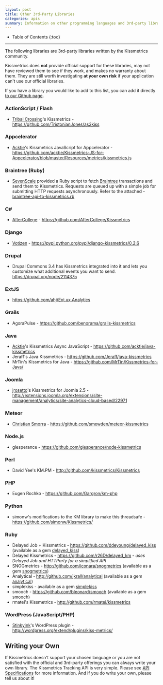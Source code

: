 ```yaml
---
layout: post
title: Other 3rd-Party Libraries
categories: apis
summary: Information on other programming languages and 3rd-party libraries.
---
```

* Table of Contents
{:toc}
* * *

The following libraries are 3rd-party libraries written by the Kissmetrics community.

<div class="alert alert-danger">
Kissmetrics does <strong>not</strong> provide official support for these libraries, may not have reviewed them to see if they work, and makes no warranty about them. They are still worth investigating <strong>at your own risk</strong> if your application can't use our official libraries.
</div>

If you have a library you would like to add to this list, you can add it directly [to our Github page][other-github].

### ActionScript / Flash

* [Tribal Crossing](http://www.tribalcrossing.com/)'s Kissmetrics - <https://github.com/TristonianJones/as3kiss>

### Appcelerator

* [Acktie](http://www.acktie.com)'s Kissmetrics JavaScript for Appcelerator - <https://github.com/acktie/Kissmetrics-JS-for-Appcelerator/blob/master/Resources/metrics/kissmetrics.js>

### Braintree (Ruby)

* [SevenScale](http://sevenscale.com/) provided a Ruby script to fetch [Braintree](https://www.braintreepayments.com/) transactions and send them to Kissmetrics. Requests are queued up with a simple job for submitting HTTP requests asynchronously. Refer to the attached - [braintree-api-to-kissmetrics.rb][braintree-script]

### C&#35;

* [AfterCollege](http://www.aftercollege.com) - <https://github.com/AfterCollege/Kissmetrics>

### Django

* [Votizen](http://www.votizen.com) - <https://pypi.python.org/pypi/django-kissmetrics/0.2.6>

### Drupal

* Drupal Commons 3.4 has Kissmetrics integrated into it and lets you customize what additional events you want to send. <https://drupal.org/node/2114375>

### ExtJS

* <https://github.com/ahj/Ext.ux.Analytics>

### Grails

* AgoraPulse - <https://github.com/benorama/grails-kissmetrics>

### Java

* [Acktie](http://www.acktie.com)'s Kissmetrics Async JavaScript - <https://github.com/acktie/java-kissmetrics>
* Jeraff's Java Kissmetrics - <https://github.com/Jeraff/java-kissmetrics>
* MrTin's Kissmetrics for Java - <https://github.com/MrTin/Kissmetrics-for-Java/>

### Joomla

* [jrosetto](http://jrossetto.com.br)'s Kissmetrics for Joomla 2.5 - <http://extensions.joomla.org/extensions/site-management/analytics/site-analytics-cloud-based/22971>

### Meteor

* [Christian Smorra](http://flowkey.com) - <https://github.com/smowden/meteor-kissmetrics>

### Node.js

* glesperance - <https://github.com/glesperance/node-kissmetrics>

### Perl
* David Yee's KM.PM - <http://github.com/kissmetrics/Kissmetrics>

### PHP
* Eugen Rochko - <https://github.com/Gargron/km-php>

### Python
* simonw's modifications to the KM library to make this threadsafe - <https://github.com/simonw/Kissmetrics/>

### Ruby

* Delayed Job + Kissmetrics - <https://github.com/ddeyoung/delayed_kiss> (available as a gem [delayed_kiss][delayed-kiss-gem])
* Delayed Kissmetrics - <https://github.com/r26D/delayed_km> - _uses Delayed Job and HTTParty for a simplified API_
* SNOGmetrics -  <http://github.com/iconara/snogmetrics> (available as a gem [snogmetrics][snogmetrics-gem])
* Analytical - <http://github.com/jkrall/analytical> (available as a gem [analytical][analytical-gem])
* simplekiss - available as a gem [simplekiss][simplekiss-gem]
* smooch - <https://github.com/bleonard/smooch> (available as a gem [smooch][smooch-gem])
* rmatei's Kissmetrics - <http://github.com/rmatei/kissmetrics>

### WordPress (JavaScript/PHP)

* [Stinkyink](http://www.stinkyinkshop.co.uk/)'s WordPress plugin - <http://wordpress.org/extend/plugins/kiss-metrics/>

## Writing your Own

If Kissmetrics doesn't support your chosen language or you are not satisfied with the official and 3rd-party offerings you can always write your own library. The Kissmetrics Tracking API is very simple. Please see [API Specifications][specs] for more information. And if you do write your own, please tell us about it!

[delayed-kiss-gem]: https://rubygems.org/gems/delayed_kiss
[snogmetrics-gem]: https://rubygems.org/gems/snogmetrics
[analytical-gem]: https://rubygems.org/gems/analytical
[simplekiss-gem]: https://rubygems.org/gems/simplekiss
[smooch-gem]: http://rubygems.org/gems/smooch

[other-github]: https://github.com/kissmetrics/km-support/blob/gh-pages/_posts/2012-10-19-other.md
[braintree-script]: https://s3.amazonaws.com/kissmetrics-support-files/assets/apis/other/braintree-api-to-kissmetrics.rb
[specs]: /apis/specifications
